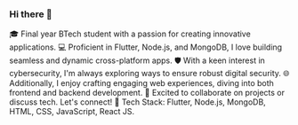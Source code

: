 ### Hi there 👋

🎓 Final year BTech student with a passion for creating innovative applications.
💻 Proficient in Flutter, Node.js, and MongoDB, I love building seamless and dynamic cross-platform apps.
🛡️ With a keen interest in cybersecurity, I'm always exploring ways to ensure robust digital security.
🌐 Additionally, I enjoy crafting engaging web experiences, diving into both frontend and backend development.
🚀 Excited to collaborate on projects or discuss tech. Let's connect!
🔧 Tech Stack: Flutter, Node.js, MongoDB, HTML, CSS, JavaScript, React JS.
